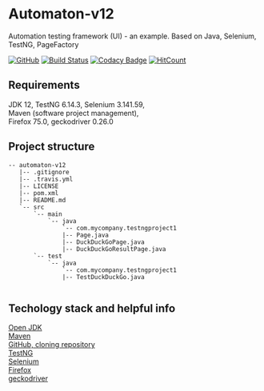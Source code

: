 # Automaton-v12
Automation testing framework (UI) - an example. Based on Java, Selenium, TestNG, PageFactory

[![GitHub](https://img.shields.io/github/license/mashape/apistatus.svg)](https://github.com/BurhanH/automaton-v12/blob/master/LICENSE)
[![Build Status](https://travis-ci.org/BurhanH/Automaton-v12.svg?branch=master)](https://travis-ci.org/BurhanH/Automaton-v12)
[![Codacy Badge](https://api.codacy.com/project/badge/Grade/2791a009671d43c390537517f776bc05)](https://www.codacy.com/app/BurhanH/Automaton-v12?utm_source=github.com&amp;utm_medium=referral&amp;utm_content=BurhanH/Automaton-v12&amp;utm_campaign=Badge_Grade)
[![HitCount](http://hits.dwyl.com/BurhanH/automaton-v12.svg)](http://hits.dwyl.com/BurhanH/automaton-v12)


## Requirements
JDK 12, TestNG 6.14.3, Selenium 3.141.59, <br>
Maven (software project management), <br>
Firefox 75.0, geckodriver 0.26.0 <br>

## Project structure
```text
-- automaton-v12
   |-- .gitignore
   |-- .travis.yml
   |-- LICENSE
   |-- pom.xml
   |-- README.md
   `-- src
       `-- main
           `-- java
               `-- com.mycompany.testngproject1
               |-- Page.java
               |-- DuckDuckGoPage.java
               |-- DuckDuckGoResultPage.java
       `-- test
           `-- java
               `-- com.mycompany.testngproject1
               |-- TestDuckDuckGo.java
               
```
## Techology stack and helpful info
[Open JDK](https://openjdk.java.net/) <br>
[Maven](https://maven.apache.org/what-is-maven.html) <br>
[GitHub, cloning repository](https://help.github.com/en/github/creating-cloning-and-archiving-repositories/cloning-a-repository) <br>
[TestNG](https://testng.org/doc/) <br>
[Selenium](https://www.selenium.dev/documentation/en/) <br>
[Firefox](https://www.mozilla.org/en-US/firefox/) <br>
[geckodriver](https://github.com/mozilla/geckodriver/releases) <br>
